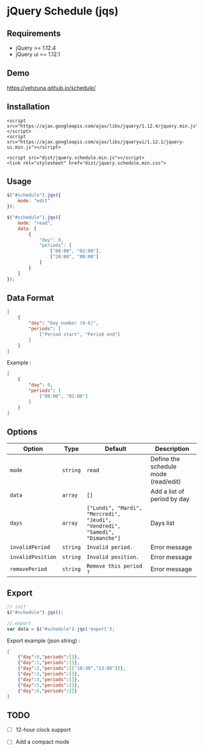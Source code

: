 # jQuery Schedule (jqs)

## Requirements

- jQuery >= 1.12.4
- jQuery ui >= 1.12.1

## Demo

https://yehzuna.github.io/schedule/

## Installation

    <script src="https://ajax.googleapis.com/ajax/libs/jquery/1.12.4/jquery.min.js"></script>
    <script src="https://ajax.googleapis.com/ajax/libs/jqueryui/1.12.1/jquery-ui.min.js"></script>
    
    <script src="dist/jquery.schedule.min.js"></script>
    <link rel="stylesheet" href="dist/jquery.schedule.min.css">

## Usage

```javascript
$("#schedule").jqs({
    mode: "edit"
});

$("#schedule").jqs({
    mode: "read",
    data: [
        {
            "day": 0,
            "periods": [
                ["00:00", "02:00"],
                ["20:00", "00:00"]
            ]
        }
    ]
});
```

## Data Format

```json
[
    {
        "day": "Day number (0-6)",
        "periods": [
            ["Period start", "Period end"]
        ]
    }
]
```

Example :
```json
[
    {
        "day": 0,
        "periods": [
            ["00:00", "02:00"]
        ]
    }
]
```

## Options

| Option | Type | Default | Description
| --- | --- |  --- |  --- |
| `mode` | `string` | `read` | Define the schedule mode (read/edit)
| `data` | `array` | `[]` | Add a list of period by day
| `days` | `array` | `["Lundi", "Mardi", "Mercredi", "Jeudi", "Vendredi", "Samedi", "Dimanche"]` | Days list 
| `invalidPeriod` | `string` | `Invalid period.` | Error message
| `invalidPosition` | `string` | `Invalid position.` | Error message
| `removePeriod` | `string` | `Remove this period ?` | Error message


## Export

```javascript
// init
$("#schedule").jqs();

// export
var data = $("#schedule").jqs('export');
```
Export example (json string) :
```json
[
    {"day":0,"periods":[]},
    {"day":1,"periods":[]},
    {"day":2,"periods":[["10:30","13:00"]]},
    {"day":3,"periods":[]},
    {"day":4,"periods":[]},
    {"day":5,"periods":[]},
    {"day":6,"periods":[]}
]
```

## TODO
- [ ] 12-hour clock support
- [ ] Add a compact mode

